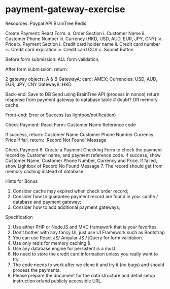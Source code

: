 # payment-gateway-exercise

Resources:
  Paypal API
  BrainTree
  Redis


Create Payment:
  React Form:
    a. Order Section
      i. Customer Name
      ii. Customer Phone Number
      iii. Currency (HKD, USD, AUD, EUR, JPY, CNY)
      iv. Price
    b. Payment Section
      i. Credit card holder name
      ii. Credit card number
      iii. Credit card expiration
      iv. Credit card CCV
    c. Submit Button

  Before form submission:
  ALL form validation;

  After form submission, return:

  2 gateway objects: A & B
  GatewayA: card: AMEX; Currencies: USD, AUD, EUR, JPY, CNY
  GatewayB: HKD

  Back-end:
    Save to DB
    Send using BrainTree API (process in nonce)
    return response from payment gateway to database table # doubt? OR memory
cache 

  Front-end:
    Error or Success (as lightbox/notification)


Check Payment:
  React Form:
    Customer Name
    Reference code

  If success, return:
    Customer Name
    Customer Phone Number
    Currency
    Price
  If fail, return:
    'Record Not Found' Message





Check Payment
6. Create a Payment Checking Form​ to check the payment record by
   Customer name,
and payment reference code. If success, show Customer Name, Customer
Phone
Number, Currency and Price. If failed, show Lightbox of Record No Found
Message
7. The record should get from memory caching instead of database

Hints for Bonus
1. Consider cache may expired when check order record;
2. Consider how to guarantee payment record are found in your cache /
   database​ and payment gateway;
3. Consider how to add additional payment gateways;

Specification
1. Use either PHP or NodeJS​ and MVC framework that is your
   favorites.
2. Don’t bother with any fancy UI, just use UI Framework such as
   Bootstrap
3. You can use React JS/ Angular JS / jQuery for form validation.
4. Use only redis for memory caching​ &
5. Use any database engine for persistent​ is a must
6. No need to store the credit card information unless you really want
   to try.
7. The code needs to work after we clone it and try it (no bugs) and
   should process the payments.
8. Please prepare the document for the data structure and detail setup
   instruction or/and publicly accessible URL.
